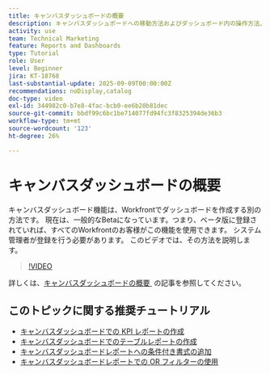 ```yaml
---
title: キャンバスダッシュボードの概要
description: キャンバスダッシュボードへの移動方法およびダッシュボード内の操作方法、既存のレポートを使用したシンプルなダッシュボードの作成方法について説明します。
activity: use
team: Technical Marketing
feature: Reports and Dashboards
type: Tutorial
role: User
level: Beginner
jira: KT-18768
last-substantial-update: 2025-09-09T00:00:00Z
recommendations: noDisplay,catalog
doc-type: video
exl-id: 344982c0-b7e8-4fac-bcb0-ee6b20b81dec
source-git-commit: bbdf99c6bc1be714077fd94fc3f8325394de36b3
workflow-type: tm+mt
source-wordcount: '123'
ht-degree: 26%

---
```


# キャンバスダッシュボードの概要

キャンバスダッシュボード機能は、Workfrontでダッシュボードを作成する別の方法です。 現在は、一般的なBetaになっています。つまり、ベータ版に登録されていれば、すべてのWorkfrontのお客様がこの機能を使用できます。 システム管理者が登録を行う必要があります。 このビデオでは、その方法を説明します。

>[!VIDEO](https://video.tv.adobe.com/v/3474020/?quality=12&learn=on&enablevpops=1)

詳しくは、[&#x200B; キャンバスダッシュボードの概要 &#x200B;](https://experienceleague.adobe.com/ja/docs/workfront/using/reporting/canvas-dashboards/canvas-dashboards-overview) の記事を参照してください。

## このトピックに関する推奨チュートリアル

* [キャンバスダッシュボードでの KPI レポートの作成](/help/reporting/canvas-dashboards/create-a-kpi-report-on-a-canvas-dashboard.md)
* [キャンバスダッシュボードでのテーブルレポートの作成](/help/reporting/canvas-dashboards/create-a-table-report-on-a-canvas-dashboard.md)
* [キャンバスダッシュボードレポートへの条件付き書式の追加](/help/reporting/canvas-dashboards/add-conditional-formatting-to-a-canvas-dashboard-report.md)
* [キャンバスダッシュボードレポートでの OR フィルターの使用](/help/reporting/canvas-dashboards/use-an-or-filter-in-a-canvas-dashboard-report.md)